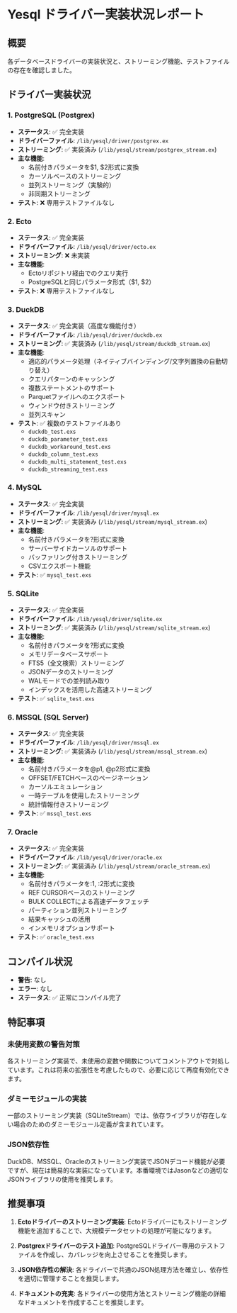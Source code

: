 # Yesql ドライバー実装状況レポート

## 概要
各データベースドライバーの実装状況と、ストリーミング機能、テストファイルの存在を確認しました。

## ドライバー実装状況

### 1. PostgreSQL (Postgrex)
- **ステータス**: ✅ 完全実装
- **ドライバーファイル**: `/lib/yesql/driver/postgrex.ex`
- **ストリーミング**: ✅ 実装済み (`/lib/yesql/stream/postgrex_stream.ex`)
- **主な機能**:
  - 名前付きパラメータを$1, $2形式に変換
  - カーソルベースのストリーミング
  - 並列ストリーミング（実験的）
  - 非同期ストリーミング
- **テスト**: ❌ 専用テストファイルなし

### 2. Ecto
- **ステータス**: ✅ 完全実装
- **ドライバーファイル**: `/lib/yesql/driver/ecto.ex`
- **ストリーミング**: ❌ 未実装
- **主な機能**:
  - Ectoリポジトリ経由でのクエリ実行
  - PostgreSQLと同じパラメータ形式（$1, $2）
- **テスト**: ❌ 専用テストファイルなし

### 3. DuckDB
- **ステータス**: ✅ 完全実装（高度な機能付き）
- **ドライバーファイル**: `/lib/yesql/driver/duckdb.ex`
- **ストリーミング**: ✅ 実装済み (`/lib/yesql/stream/duckdb_stream.ex`)
- **主な機能**:
  - 適応的パラメータ処理（ネイティブバインディング/文字列置換の自動切り替え）
  - クエリパターンのキャッシング
  - 複数ステートメントのサポート
  - Parquetファイルへのエクスポート
  - ウィンドウ付きストリーミング
  - 並列スキャン
- **テスト**: ✅ 複数のテストファイルあり
  - `duckdb_test.exs`
  - `duckdb_parameter_test.exs`
  - `duckdb_workaround_test.exs`
  - `duckdb_column_test.exs`
  - `duckdb_multi_statement_test.exs`
  - `duckdb_streaming_test.exs`

### 4. MySQL
- **ステータス**: ✅ 完全実装
- **ドライバーファイル**: `/lib/yesql/driver/mysql.ex`
- **ストリーミング**: ✅ 実装済み (`/lib/yesql/stream/mysql_stream.ex`)
- **主な機能**:
  - 名前付きパラメータを?形式に変換
  - サーバーサイドカーソルのサポート
  - バッファリング付きストリーミング
  - CSVエクスポート機能
- **テスト**: ✅ `mysql_test.exs`

### 5. SQLite
- **ステータス**: ✅ 完全実装
- **ドライバーファイル**: `/lib/yesql/driver/sqlite.ex`
- **ストリーミング**: ✅ 実装済み (`/lib/yesql/stream/sqlite_stream.ex`)
- **主な機能**:
  - 名前付きパラメータを?形式に変換
  - メモリデータベースサポート
  - FTS5（全文検索）ストリーミング
  - JSONデータのストリーミング
  - WALモードでの並列読み取り
  - インデックスを活用した高速ストリーミング
- **テスト**: ✅ `sqlite_test.exs`

### 6. MSSQL (SQL Server)
- **ステータス**: ✅ 完全実装
- **ドライバーファイル**: `/lib/yesql/driver/mssql.ex`
- **ストリーミング**: ✅ 実装済み (`/lib/yesql/stream/mssql_stream.ex`)
- **主な機能**:
  - 名前付きパラメータを@p1, @p2形式に変換
  - OFFSET/FETCHベースのページネーション
  - カーソルエミュレーション
  - 一時テーブルを使用したストリーミング
  - 統計情報付きストリーミング
- **テスト**: ✅ `mssql_test.exs`

### 7. Oracle
- **ステータス**: ✅ 完全実装
- **ドライバーファイル**: `/lib/yesql/driver/oracle.ex`
- **ストリーミング**: ✅ 実装済み (`/lib/yesql/stream/oracle_stream.ex`)
- **主な機能**:
  - 名前付きパラメータを:1, :2形式に変換
  - REF CURSORベースのストリーミング
  - BULK COLLECTによる高速データフェッチ
  - パーティション並列ストリーミング
  - 結果キャッシュの活用
  - インメモリオプションサポート
- **テスト**: ✅ `oracle_test.exs`

## コンパイル状況
- **警告**: なし
- **エラー**: なし
- **ステータス**: ✅ 正常にコンパイル完了

## 特記事項

### 未使用変数の警告対策
各ストリーミング実装で、未使用の変数や関数についてコメントアウトで対処しています。これは将来の拡張性を考慮したもので、必要に応じて再度有効化できます。

### ダミーモジュールの実装
一部のストリーミング実装（SQLiteStream）では、依存ライブラリが存在しない場合のためのダミーモジュール定義が含まれています。

### JSON依存性
DuckDB、MSSQL、Oracleのストリーミング実装でJSONデコード機能が必要ですが、現在は簡易的な実装になっています。本番環境ではJasonなどの適切なJSONライブラリの使用を推奨します。

## 推奨事項

1. **Ectoドライバーのストリーミング実装**: Ectoドライバーにもストリーミング機能を追加することで、大規模データセットの処理が可能になります。

2. **Postgrexドライバーのテスト追加**: PostgreSQLドライバー専用のテストファイルを作成し、カバレッジを向上させることを推奨します。

3. **JSON依存性の解決**: 各ドライバーで共通のJSON処理方法を確立し、依存性を適切に管理することを推奨します。

4. **ドキュメントの充実**: 各ドライバーの使用方法とストリーミング機能の詳細なドキュメントを作成することを推奨します。